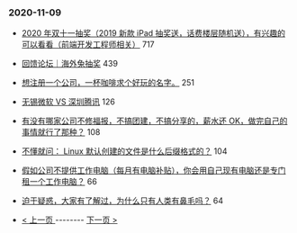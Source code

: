 ### 2020-11-09 
- [2020 年双十一抽奖（2019 新款 iPad 抽奖送，话费楼层随机送），有兴趣的可以看看（前端开发工程师相关）](https://www.v2ex.com/t/722972) 717
- [回馈论坛｜海外兔抽奖](https://www.v2ex.com/t/723047) 439
- [想注册一个公司，一杯咖啡求个好玩的名字。](https://www.v2ex.com/t/723074) 251
- [无锡微软 VS 深圳腾讯](https://www.v2ex.com/t/723065) 126
- [有没有哪家公司不修福报，不搞团建，不搞分享的，薪水还 OK，做完自己的事情就行了那种？](https://www.v2ex.com/t/723079) 108
- [不懂就问： Linux 默认创建的文件是什么后缀格式的？](https://www.v2ex.com/t/723038) 104
- [假如公司不提供工作电脑（每月有电脑补贴），你会用自己现有电脑还是专门租一个工作电脑？](https://www.v2ex.com/t/723080) 66
- [迫于疑惑，大家有了解过，为什么只有人类有鼻毛吗？](https://www.v2ex.com/t/723106) 64 

- [ < 上一页 ](https://github.com/able8/v2ex-hot-record/blob/master/2020-11-08.md) -------- [ 下一页 > ](https://github.com/able8/v2ex-hot-record/blob/master/2020-11-10.md)